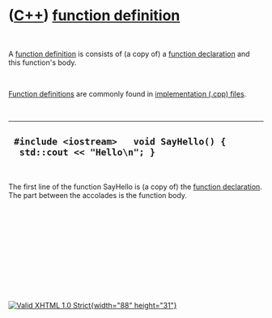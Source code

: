 



 

 

 

 

 

([C++](Cpp.htm)) [function definition](CppFunctionDefinition.htm)
=================================================================

 

A [function definition](CppFunctionDefinition.htm) is consists of (a
copy of) a [function declaration](CppFunctionDeclaration.htm) and this
function's body.

 

[Function definitions](CppFunctionDefinition.htm) are commonly found in
[implementation (.cpp) files](CppImplementationFile.htm).

 

  ------------------------------------------------------------------------
  ` #include <iostream>   void SayHello() {   std::cout << "Hello\n"; }`
  ------------------------------------------------------------------------

 

The first line of the function SayHello is (a copy of) the [function
declaration](CppFunctionDeclaration.htm). The part between the accolades
is the function body.

 

 

 

 

 





 

[![Valid XHTML 1.0 Strict](valid-xhtml10.png){width="88"
height="31"}](http://validator.w3.org/check?uri=referer)
